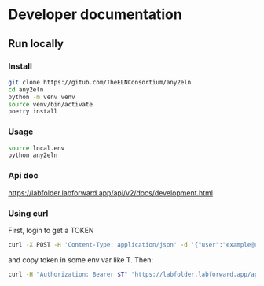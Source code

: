 # Developer documentation

## Run locally

### Install

~~~bash
git clone https://gitub.com/TheELNConsortium/any2eln
cd any2eln
python -m venv venv
source venv/bin/activate
poetry install
~~~

### Usage

~~~bash
source local.env
python any2eln
~~~

### Api doc

https://labfolder.labforward.app/api/v2/docs/development.html

### Using curl

First, login to get a TOKEN

~~~bash
curl -X POST -H 'Content-Type: application/json' -d '{"user":"example@example.com", "password": "secr3t"}' https://labfolder.labforward.app/api/v2/auth/login
~~~

and copy token in some env var like T. Then:

~~~bash
curl -H "Authorization: Bearer $T" "https://labfolder.labforward.app/api/v2/templates/26333?expand=entry"
~~~
